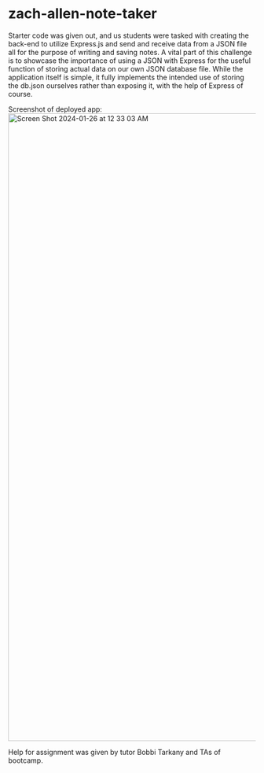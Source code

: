 # zach-allen-note-taker

Starter code was given out, and us students were tasked with creating the back-end to utilize Express.js and send and receive data from a JSON file all for the purpose of writing and saving notes. A vital part of this challenge is to showcase the importance of using a JSON with Express for the useful function of storing actual data on our own JSON database file. While the application itself is simple, it fully implements the intended use of storing the db.json ourselves rather than exposing it, with the help of Express of course. 

Screenshot of deployed app: <img width="1277" alt="Screen Shot 2024-01-26 at 12 33 03 AM" src="https://github.com/zallen16/zach-allen-note-taker/assets/126983111/9e617c7d-b7f0-4c73-b684-311322396bf9">

Help for assignment was given by tutor Bobbi Tarkany and TAs of bootcamp. 